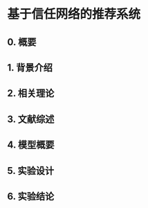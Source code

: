 # 基于信任网络的推荐系统

## 0. 概要


## 1. 背景介绍


## 2. 相关理论


## 3. 文献综述


## 4. 模型概要


## 5. 实验设计


## 6. 实验结论


